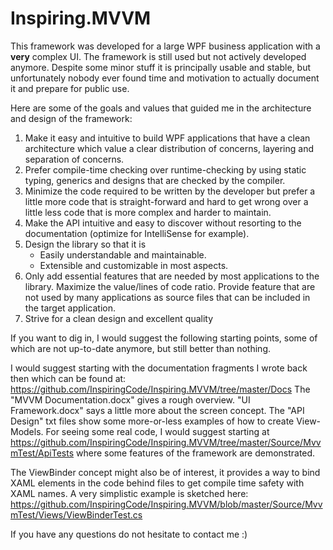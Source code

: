 # Inspiring.MVVM

This framework was developed for a large WPF business application with a **very** complex UI. The framework is still used but not actively developed anymore. Despite some minor stuff it is principally usable and stable, but unfortunately nobody ever found time and motivation to actually document it and prepare for public use.

Here are some of the goals and values that guided me in the architecture and design of the framework:
1.	Make it easy and intuitive to build WPF applications that have a clean architecture which value a clear distribution of concerns, layering and separation of concerns.
2.	Prefer compile-time checking over runtime-checking by using static typing, generics and designs that are checked by the compiler.
3.	Minimize the code required to be written by the developer but prefer a little more code that is straight-forward and hard to get wrong over a little less code that is more complex and harder to maintain.
4.	Make the API intuitive and easy to discover without resorting to the documentation (optimize for IntelliSense for example).
5.	Design the library so that it is
    - Easily understandable and maintainable.
    - Extensible and customizable in most aspects.
6.	Only add essential features that are needed by most applications to the library. Maximize the value/lines of code ratio. Provide feature that are not used by many applications as source files that can be included in the target application.
7.	Strive for a clean design and excellent quality


If you want to dig in, I would suggest the following starting points, some of which are not up-to-date anymore, but still better than nothing.

I would suggest starting with the documentation fragments I wrote back then which can be found at: https://github.com/InspiringCode/Inspiring.MVVM/tree/master/Docs The "MVVM Documentation.docx" gives a rough overview. "UI Framework.docx" says a little more about the screen concept. The "API Design" txt files show some more-or-less examples of how to create View-Models. For seeing some real code, I would suggest starting at https://github.com/InspiringCode/Inspiring.MVVM/tree/master/Source/MvvmTest/ApiTests where some features of the framework are demonstrated.

The ViewBinder concept might also be of interest, it provides a way to bind XAML elements in the code behind files to get compile time safety with XAML names. A very simplistic example is sketched here: https://github.com/InspiringCode/Inspiring.MVVM/blob/master/Source/MvvmTest/Views/ViewBinderTest.cs

If you have any questions do not hesitate to contact me :)
